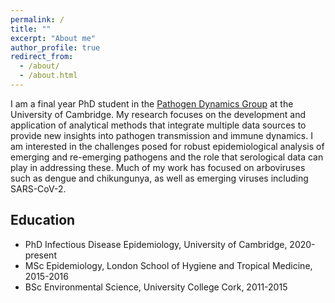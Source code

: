 ```yaml
---
permalink: /
title: ""
excerpt: "About me"
author_profile: true
redirect_from: 
  - /about/
  - /about.html
---
```


I am a final year PhD student in the [Pathogen Dynamics Group](https://www.pdg.gen.cam.ac.uk/) at the University of Cambridge. My research focuses on the development and application of analytical methods that integrate multiple data sources to provide new insights into pathogen transmission and immune dynamics. I am interested in the challenges posed for robust epidemiological analysis of emerging and re-emerging pathogens and the role that serological data can play in addressing these. Much of my work has focused on arboviruses such as dengue and chikungunya, as well as emerging viruses including SARS-CoV-2.


Education
------
+ PhD Infectious Disease Epidemiology, University of Cambridge, 2020-present
+ MSc Epidemiology, London School of Hygiene and Tropical Medicine, 2015-2016
+ BSc Environmental Science, University College Cork, 2011-2015



